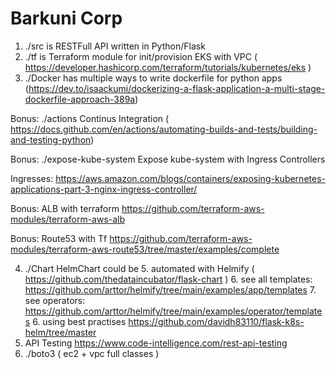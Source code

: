 #  Barkuni Corp
1. ./src is  RESTFull API written in Python/Flask
1. ./tf is Terraform module for init/provision EKS with VPC ( https://developer.hashicorp.com/terraform/tutorials/kubernetes/eks )
2. ./Docker has multiple ways to write dockerfile for python apps (https://dev.to/isaackumi/dockerizing-a-flask-application-a-multi-stage-dockerfile-approach-389a)

Bonus: ./actions Continus Integration ( https://docs.github.com/en/actions/automating-builds-and-tests/building-and-testing-python)

Bonus: ./expose-kube-system Expose kube-system with Ingress Controllers

Ingresses: https://aws.amazon.com/blogs/containers/exposing-kubernetes-applications-part-3-nginx-ingress-controller/

Bonus: ALB with terraform https://github.com/terraform-aws-modules/terraform-aws-alb

Bonus: Route53 with Tf https://github.com/terraform-aws-modules/terraform-aws-route53/tree/master/examples/complete

4. ./Chart HelmChart could be 
   5. automated with Helmify ( https://github.com/thedataincubator/flask-chart ) 
   6. see all templates: https://github.com/arttor/helmify/tree/main/examples/app/templates
   7. see operators: https://github.com/arttor/helmify/tree/main/examples/operator/templates
   6. using best practises    https://github.com/davidh83110/flask-k8s-helm/tree/master
7. API Testing https://www.code-intelligence.com/rest-api-testing
8. ./boto3 ( ec2 + vpc full classes ) 


 
